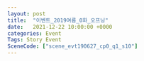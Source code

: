 ```yaml
---
layout: post
title:  "이벤트_2019여름_0화_오프닝"
date:   2021-12-22 10:00:00 +0000
categories: Event
Tags: Story Event
SceneCode: ["scene_evt190627_cp0_q1_s10"]
---
```

